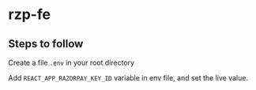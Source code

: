 # rzp-fe

## Steps to follow

Create a file `.env` in your root directory

Add `REACT_APP_RAZORPAY_KEY_ID` variable in env file, and set the live value.